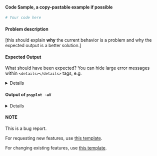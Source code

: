 #### Code Sample, a copy-pastable example if possible

```python
# Your code here

```
#### Problem description

[this should explain **why** the current behavior is a problem and why the expected output is a better solution.]

#### Expected Output
What should have been expected? You can hide large error messages within  ``<details></details>`` tags, e.g.

<details>
very long error message
</details>

#### Output of ``psyplot -aV``

<details>
# Paste the output of the command ``psyplot -aV`` (ran from the command line)

</details>

#### NOTE
This is a bug report.

For requesting new features, use [this template](https://github.com/psyplot/psyplot/issues/new?template=new_feature.md&title=NEW+FEATURE:).

For changing existing features, use [this template](https://github.com/psyplot/psyplot/issues/new?template=change_feature.md&title=CHANGE+FEATURE:).
